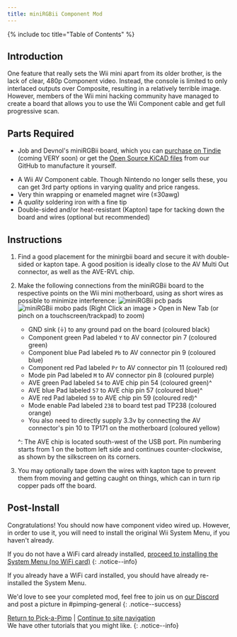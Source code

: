 ```yaml
---
title: miniRGBii Component Mod
---
```

{% include toc title="Table of Contents" %}

## Introduction

One feature that really sets the Wii mini apart from its older brother, is the lack of clear, 480p Component video. Instead, the console is limited to only interlaced outputs over Composite, resulting in a relatively terrible image. However, members of the Wii mini hacking community have managed to create a board that allows you to use the Wii Component cable and get full progressive scan.

## Parts Required

- Job and Devnol's miniRGBii board, which you can [purchase on Tindie]() (coming VERY soon) or get the [Open Source KiCAD files](https://github.com/Wii-Mini-Hacking/miniRGBii) from our GitHub to manufacture it yourself.
<!--TODO: add tindie link-->
- A Wii AV Component cable. Though Nintendo no longer sells these, you can get 3rd party options in varying quality and price rangess.
- Very thin wrapping or enameled magnet wire (≤30awg)
- A _quality_ soldering iron with a fine tip
- Double-sided and/or heat-resistant (Kapton) tape for tacking down the board and wires (optional but recommended)

## Instructions

1. Find a good placement for the minirgbii board and secure it with double-sided or kapton tape. A good position is ideally close to the AV Multi Out connector, as well as the AVE-RVL chip.
1. Make the following connections from the miniRGBii board to the respective points on the Wii mini motherboard, using as short wires as possible to minimize interference:
	![miniRGBii pcb pads](/Pimp-My-mini/images/miniRGBii.png)
	![miniRGBii mobo pads](/Pimp-My-mini/images/motherboard/miniRGBii-mobo-pads.png)
	(Right Click an image > Open in New Tab (or pinch on a touchscreen/trackpad) to zoom)

	- GND sink (⏚) to any ground pad on the board (coloured black)
	- Component green Pad labeled `Y` to AV connector pin 7 (coloured green)
	- Component blue Pad labeled `Pb` to AV connector pin 9 (coloured blue)
	- Component red Pad labeled `Pr` to AV connector pin 11 (coloured red)
	- Mode pin Pad labeled `M` to AV connector pin 8 (coloured purple)
	- AVE green Pad labeled `54` to AVE chip pin 54 (coloured green)^
	- AVE blue Pad labeled `57` to AVE chip pin 57 (coloured blue)^
	- AVE red Pad labeled `59` to AVE chip pin 59 (coloured red)^
	- Mode enable Pad labeled `238` to board test pad TP238 (coloured orange)
	- You also need to directly supply 3.3v by connecting the AV connector's pin 10 to TP171 on the motherboard (coloured yellow)

	^: The AVE chip is located south-west of the USB port. Pin numbering starts from 1 on the bottom left side and continues counter-clockwise, as shown by the silkscreen on its corners.

1. You may optionally tape down the wires with kapton tape to prevent them from moving and getting caught on things, which can in turn rip copper pads off the board.

<!-- Your board should look similar to this: -->
<!-- TODO: Add completed mod images -->

## Post-Install

Congratulations! You should now have component video wired up. However, in order to use it, you will need to install the original Wii System Menu, if you haven't already.

If you do not have a WiFi card already installed, [proceed to installing the System Menu (no WiFi card)](sminstall-nowifi)
{: .notice--info}

If you already have a WiFi card installed, you should have already re-installed the System Menu. 

We'd love to see your completed mod, feel free to join us on [our Discord](https://discord.gg/6ryxnkS) and post a picture in #pimping-general
{: .notice--success}

[Return to Pick-a-Pimp](pick-a-pimp) | [Continue to site navigation](site-navigation)<br>
We have other tutorials that you might like.
{: .notice--info}

